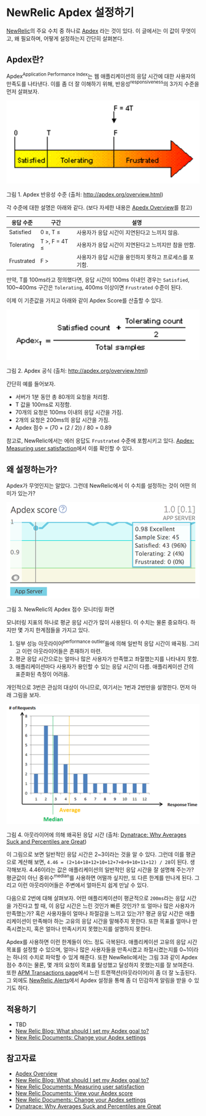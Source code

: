 # NewRelic Apdex 설정하기

[NewRelic](https://newrelic.com/)의 주요 수치 중 하나로 [Apdex](http://www.apdex.org/) 라는 것이 있다. 이 글에서는 이 값이 무엇이고, 왜 필요하며, 어떻게 설정하는지 간단히 살펴본다.

## Apdex란?

Apdex<sup>Application Performance Index</sup>는 웹 애플리케이션의 응답 시간에 대한 사용자의 만족도를 나타낸다. 이를 좀 더 잘 이해하기 위해, 반응성<sup>responsiveness</sup>의 3가지 수준을 먼저 살펴보자.

![Apdex Responsiveness Zones](../images/NewRelic-Apdex/responsiveness-zones.png)

그림 1. Apdex 반응성 수준 (출처: http://apdex.org/overview.html)

각 수준에 대한 설명은 아래와 같다. (보다 자세한 내용은 [Apedx Overview](http://apdex.org/overview.html)를 참고)

| 응답 수준      | 구간            | 설명                              |
| ---------- | ------------- | ------------------------------- |
| Satisfied  | 0 ≥, T ≤      | 사용자가 응답 시간이 지연된다고 느끼지 않음.       |
| Tolerating | T >, F = 4T ≤ | 사용자가 응답 시간이 지연된다고 느끼지만 참을 만함.   |
| Frustrated | F >           | 사용자가 응답 시간을 용인하지 못하고 프로세스를 포기함. |

만약, T를 100ms라고 정의했다면, 응답 시간이 100ms 이내인 경우는 `Satisfied`, 100~400ms 구간은 `Tolerating`, 400ms 이상이면 `Frustrated` 수준이 된다.

이제 이 기준값을 가지고 아래와 같이 Apdex Score를 산출할 수 있다.

![apdex-fomula](../images/NewRelic-Apdex/apdex-fomula.png)

그림 2. Apdex 공식 (출처: http://apdex.org/overview.html)

간단히 예를 들어보자.

- 서버가 1분 동안 총 80개의 요청을 처리함.
- T 값을 100ms로 지정함.
- 70개의 요청은 100ms 이내의 응답 시간을 가짐.
- 2개의 요청은 200ms의 응답 시간을 가짐.
- Apdex 점수 = (70 + (2 / 2)) / 80 = 0.89

참고로, NewRelic에서는 에러 응답도 `Frustrated` 수준에 포함시키고 있다. [Apdex: Measuring user satisfaction](https://docs.newrelic.com/docs/apm/new-relic-apm/apdex/apdex-measuring-user-satisfaction#error)에서 이를 확인할 수 있다.

## 왜 설정하는가?

Apdex가 무엇인지는 알았다. 그런데 NewRelic에서 이 수치를 설정하는 것이 어떤 의미가 있는가?

![apdex-fomula](../images/NewRelic-Apdex/newrelic-apdex.png)

그림 3. NewRelic의 Apdex 점수 모니터링 화면

모니터링 지표의 하나로 평균 응답 시간가 많이 사용된다. 이 수치는 물론 중요하다. 하지만 몇 가지 한계점들을 가지고 있다.

1. 일부 성능 아웃라이어<sup>performance outlier</sup>들에 의해 일반적 응답 시간이 왜곡됨. 그리고 이런 아웃라이어들은 존재하기 마련.
2. 평균 응답 시간으로는 얼마나 많은 사용자가 만족했고 좌절했는지를 나타내지 못함.
3. 애플리케이션마다 사용자가 용인할 수 있는 응답 시간이 다름. 애플리케이션 간의 표준화된 측정이 어려움.

개인적으로 3번은 관심의 대상이 아니므로, 여기서는 1번과 2번만을 설명한다. 먼저 아래 그림을 보자.

![왜곡된 응답 시간](../images/newrelic-apdex/skewed-response-time.png)

그림 4. 아웃라이어에 의해 왜곡된 응답 시간 (출처: [Dynatrace: Why Averages Suck and Percentiles are Great](https://www.dynatrace.com/blog/why-averages-suck-and-percentiles-are-great/))

이 그림으로 보면 일반적인 응답 시간은 2~3이라는 것을 알 수 있다. 그런데 이를 평균으로 계산해 보면, `4.46 = (2+14+18+12+10+12+7+8+9+10+11+12) / 28`이 된다. 생각해보자. 4.46이라는 값은 애플리케이션의 일반적인 응답 시간을 잘 설명해 주는가? 평균값이 아닌 중위수<sup>median</sup>를 사용하면 어떨까 싶지만, 또 다른 한계를 만나게 된다. 그리고 이런 아웃라이어들은 주변에서 얼마든지 쉽게 만날 수 있다.

다음으로 2번에 대해 살펴보자. 어떤 애플리케이션이 평균적으로 `200ms`라는 응답 시간을 가진다고 할 때, 이 응답 시간은 느린 것인가 빠른 것인가? 또 얼마나 많은 사용자가 만족했는가? 혹은 사용자들이 얼마나 좌절감을 느끼고 있는가? 평균 응답 시간은 애플리케이션이 만족해야 하는 고유의 응답 시간을 말해주지 못한다. 또한 목표를 얼마나 만족시켰는지, 혹은 얼마나 만족시키지 못했는지를 설명하지 못한다.

Apdex를 사용하면 이런 한계들이 어느 정도 극복된다. 애플리케이션 고유의 응답 시간 목표를 설정할 수 있으며, 얼마나 많은 사용자들을 만족시켰고 좌절시켰는지를 0~1이라는 하나의 수치로 파악할 수 있게 해준다. 또한 NewRelic에서는 그림 3과 같이 Apdex 점수 추이는 물론, 몇 개의 요청이 목표를 달성했고 달성하지 못했는지를 잘 보여준다. 또한 [APM Transactions page](https://docs.newrelic.com/docs/apm/applications-menu/monitoring/transactions-page)에서 느린 트랜잭션(아웃라이어)이 좀 더 잘 노출된다. 그 외에도 [NewRelic Alerts](https://docs.newrelic.com/docs/alerts/new-relic-alerts)에서 Apdex 설정을 통해 좀 더 민감하게 알림을 받을 수 있기도 하다.

## 적용하기

- TBD
- [New Relic Blog: What should I set my Apdex goal to?](https://blog.newrelic.com/2011/01/21/what-should-i-set-my-apdex-goal-to/)
- [New Relic Documents: Change your Apdex settings](https://docs.newrelic.com/docs/apm/new-relic-apm/apdex/change-your-apdex-settings)

## 참고자료

- [Apdex Overview](http://apdex.org/overview.html)
- [New Relic Blog: What should I set my Apdex goal to?](https://blog.newrelic.com/2011/01/21/what-should-i-set-my-apdex-goal-to/)
- [New Relic Documents: Measuring user satisfaction](https://docs.newrelic.com/docs/apm/new-relic-apm/apdex/apdex-measuring-user-satisfaction#error)
- [New Relic Documents: View your Apdex score](https://docs.newrelic.com/docs/apm/new-relic-apm/apdex/view-your-apdex-score)
- [New Relic Documents: Change your Apdex settings](https://docs.newrelic.com/docs/apm/new-relic-apm/apdex/change-your-apdex-settings)
- [Dynatrace: Why Averages Suck and Percentiles are Great](https://www.dynatrace.com/blog/why-averages-suck-and-percentiles-are-great/)

